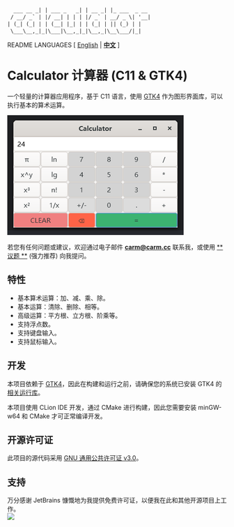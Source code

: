```text
  ___ __ _| | ___ _   _| | __ _| |_ ___  _ __ 
 / __/ _` | |/ __| | | | |/ _` | __/ _ \| '__|
| (_| (_| | | (__| |_| | | (_| | || (_) | |   
 \___\__,_|_|\___|\__,_|_|\__,_|\__\___/|_|                                          
```
README LANGUAGES [ [English](README.md) | [**中文**](README_zh_CN.md)  ]

# **Calculator 计算器**  (C11 & GTK4)

一个轻量的计算器应用程序，基于 C11 语言，使用 [GTK4](https://www.gtk.org/) 作为图形界面库，可以执行基本的算术运算。

![演示](.doc/demo.png)

若您有任何问题或建议，欢迎通过电子邮件 [**carm@carm.cc**](mailto:carm@carm.cc)  联系我，或使用 [**议题
**](https://github.com/CarmJos/calculator/issues/new) (强力推荐) 向我提问。

## 特性

- 基本算术运算：加、减、乘、除。
- 基本运算：清除、删除、相等。
- 高级运算：平方根、立方根、阶乘等。
- 支持浮点数。
- 支持键盘输入。
- 支持鼠标输入。

## 开发

本项目依赖于 [GTK4](https://www.gtk.org/)，因此在构建和运行之前，请确保您的系统已安装 GTK4 的[相关运行库](https://github.com/tschoonj/GTK-for-Windows-Runtime-Environment-Installer)。

本项目使用 CLion IDE 开发，通过 CMake 进行构建，因此您需要安装 minGW-w64 和 CMake 才可正常编译开发。

## 开源许可证

此项目的源代码采用 [GNU 通用公共许可证 v3.0](https://opensource.org/licenses/GPL-3.0)。

## 支持

万分感谢 JetBrains 慷慨地为我提供免费许可证，以便我在此和其他开源项目上工作。  
[![](https://resources.jetbrains.com/storage/products/company/brand/logos/jb_beam.svg)](https://www.jetbrains.com/?from=https://github.com/CarmJos/calculator)